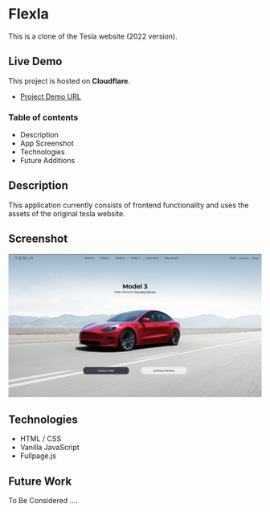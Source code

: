 # Flexla

This is a clone of the Tesla website (2022 version).


## Live Demo
This project is hosted on **Cloudflare**.
+ [Project Demo URL](https://flexla.pages.dev/)


### Table of contents
* Description
* App Screenshot
* Technologies
* Future Additions


## Description
This application currently consists of frontend functionality and 
uses the assets of the original tesla website.


## Screenshot

![App Screenshot](./app_screenshot.png)


## Technologies

+ HTML / CSS
+ Vanilla JavaScript  
+ Fullpage.js


## Future Work

To Be Considered ....

